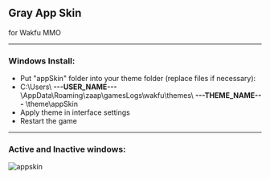 ## Gray App Skin

for Wakfu MMO
___
### Windows Install:
- Put "appSkin" folder into your theme folder (replace files if necessary):
- C:\Users\ **---USER_NAME---** \AppData\Roaming\zaap\gamesLogs\wakfu\themes\ **---THEME_NAME---** \theme\appSkin
- Apply theme in interface settings
- Restart the game
___
### Active and Inactive windows:
![appskin](https://github.com/ForbiddenMagic/wakfu_appskin_theme-FM_AS_01/assets/29806538/7f8e0098-4cbb-4393-ba28-41780f66c594)
